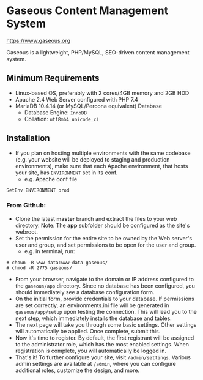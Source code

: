 # Gaseous Content Management System
https://www.gaseous.org

Gaseous is a lightweight, PHP/MySQL, SEO-driven content management system.

## Minimum Requirements
* Linux-based OS, preferably with 2 cores/4GB memory and 2GB HDD
* Apache 2.4 Web Server configured with PHP 7.4
* MariaDB 10.4.14 (or MySQL/Percona equivalent) Database
  * Database Engine: `InnoDB`
  * Collation: `utf8mb4_unicode_ci`

## Installation
* If you plan on hosting multiple environments with the same codebase (e.g. your website will be deployed to staging and production environments), make sure that each Apache environment, that hosts your site, has `ENVIRONMENT` set in its conf.
  * e.g. Apache conf file

```
SetEnv ENVIRONMENT prod
```

### From Github:
* Clone the latest **master** branch and extract the files to your web directory. Note: The **app** subfolder should be configured as the site's webroot.
* Set the permission for the entire site to be owned by the Web server's user and group, and set permissions to be open for the user and group.
  * e.g. in terminal, run:

```
# chown -R www-data:www-data gaseous/
# chmod -R 2775 gaseous/
```

* From your browser, navigate to the domain or IP address configured to the `gaseous/app` directory. Since no database has been configured, you should immediately see a database configuration form.
* On the initial form, provide credentials to your database. If permissions are set correctly, an environments.ini file will be generated in `gaseous/app/setup` upon testing the connection. This will lead you to the next step, which immediately installs the database and tables.
* The next page will take you through some basic settings. Other settings will automatically be applied. Once complete, submit this.
* Now it's time to register. By default, the first registrant will be assigned to the administrator role, which has the most enabled settings. When registration is complete, you will automatically be logged in.
* That's it! To further configure your site, visit `/admin/settings`. Various admin settings are available at `/admin`, where you can configure additional roles, customize the design, and more.
